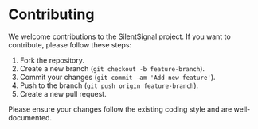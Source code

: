 
# Contributing

We welcome contributions to the SilentSignal project. If you want to contribute, please follow these steps:

1. Fork the repository.
2. Create a new branch (`git checkout -b feature-branch`).
3. Commit your changes (`git commit -am 'Add new feature'`).
4. Push to the branch (`git push origin feature-branch`).
5. Create a new pull request.

Please ensure your changes follow the existing coding style and are well-documented.

